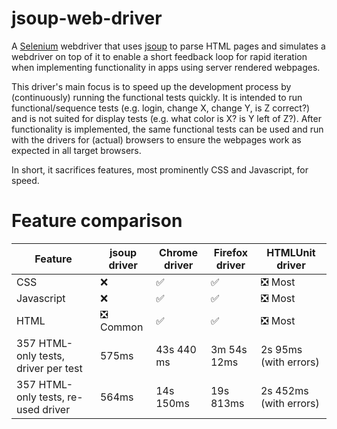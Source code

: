 # jsoup-web-driver

A [Selenium](https://www.selenium.dev) webdriver that uses [jsoup](https://jsoup.org) to parse HTML pages and simulates
a webdriver on top of it to enable a short feedback loop for rapid iteration when implementing functionality in apps
using server rendered webpages.

This driver's main focus is to speed up the development process by (continuously) running the functional tests quickly.
It is intended to run functional/sequence tests (e.g. login, change X, change Y, is Z correct?) and is not suited for
display tests (e.g. what color is X? is Y left of Z?). After functionality is implemented, the same functional tests can
be used and run with the drivers for (actual) browsers to ensure the webpages work as expected in all target browsers.

In short, it sacrifices features, most prominently CSS and Javascript, for speed.

# Feature comparison

| Feature                              | jsoup driver                         | Chrome driver      | Firefox driver     | HTMLUnit driver                    |
|--------------------------------------|--------------------------------------|--------------------|--------------------|------------------------------------|
| CSS                                  | :x:                                  | :white_check_mark: | :white_check_mark: | :negative_squared_cross_mark: Most |
| Javascript                           | :x:                                  | :white_check_mark: | :white_check_mark: | :negative_squared_cross_mark: Most |
| HTML                                 | :negative_squared_cross_mark: Common | :white_check_mark: | :white_check_mark: | :negative_squared_cross_mark: Most |
| 357 HTML-only tests, driver per test | 575ms                                | 43s 440 ms         | 3m 54s 12ms        | 2s 95ms (with errors)              |
| 357 HTML-only tests, re-used driver  | 564ms                                | 14s 150ms          | 19s 813ms          | 2s 452ms (with errors)             |

